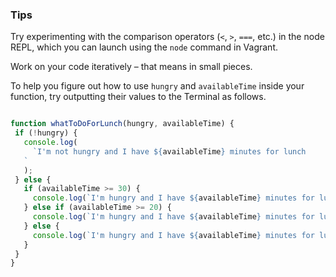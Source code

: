 ### Tips

Try experimenting with the comparison operators (`<`, `>`, `===`, etc.) in the node REPL, which you can launch using the `node` command in Vagrant.

Work on your code iteratively – that means in small pieces.

To help you figure out how to use `hungry` and `availableTime` inside your function, try outputting their values to the Terminal as follows.

```javascript

function whatToDoForLunch(hungry, availableTime) {
 if (!hungry) {
   console.log(
     `I'm not hungry and I have ${availableTime} minutes for lunch
   `
   );
 } else {
   if (availableTime >= 30) {
     console.log(`I'm hungry and I have ${availableTime} minutes for lunch`);
   } else if (availableTime >= 20) {
     console.log(`I'm hungry and I have ${availableTime} minutes for lunch.`);
   } else {
     console.log(`I'm hungry and I have ${availableTime} minutes for lunch`);
   }
 }
}